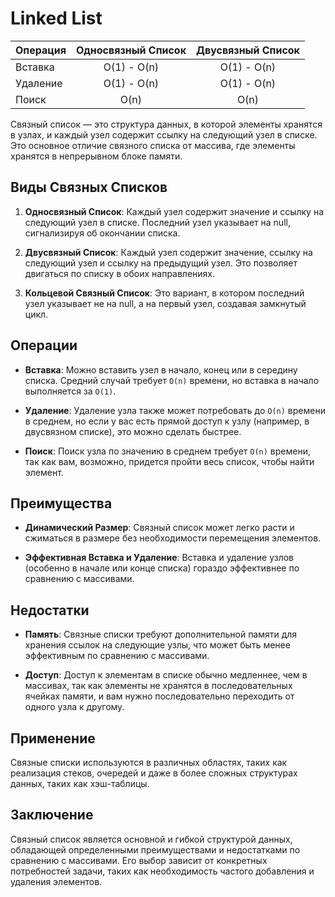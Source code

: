 # Linked List

| Операция | Односвязный Список | Двусвязный Список |
| -------- | :----------------: | :---------------: |
| Вставка  |    O(1) - O(n)     |    O(1) - O(n)    |
| Удаление |    O(1) - O(n)     |    O(1) - O(n)    |
| Поиск    |        O(n)        |       O(n)        |

Связный список — это структура данных, в которой элементы хранятся в узлах, и каждый
узел содержит ссылку на следующий узел в списке. Это основное отличие связного
списка от массива, где элементы хранятся в непрерывном блоке памяти.

## Виды Связных Списков

1. **Односвязный Список**: Каждый узел содержит значение и ссылку на следующий
   узел в списке. Последний узел указывает на null, сигнализируя об окончании списка.

1. **Двусвязный Список**: Каждый узел содержит значение, ссылку на следующий узел
   и ссылку на предыдущий узел. Это позволяет двигаться по списку в обоих направлениях.

1. **Кольцевой Связный Список**: Это вариант, в котором последний узел указывает
   не на null, а на первый узел, создавая замкнутый цикл.

## Операции

-   **Вставка**: Можно вставить узел в начало, конец или в середину списка. Средний
    случай требует `O(n)` времени, но вставка в начало выполняется за `O(1)`.

-   **Удаление**: Удаление узла также может потребовать до `O(n)` времени в среднем,
    но если у вас есть прямой доступ к узлу (например, в двусвязном списке), это
    можно сделать быстрее.

-   **Поиск**: Поиск узла по значению в среднем требует `O(n)` времени, так как
    вам, возможно, придется пройти весь список, чтобы найти элемент.

## Преимущества

-   **Динамический Размер**: Связный список может легко расти и сжиматься в размере
    без необходимости перемещения элементов.

-   **Эффективная Вставка и Удаление**: Вставка и удаление узлов (особенно в начале
    или конце списка) гораздо эффективнее по сравнению с массивами.

## Недостатки

-   **Память**: Связные списки требуют дополнительной памяти для хранения ссылок
    на следующие узлы, что может быть менее эффективным по сравнению с массивами.

-   **Доступ**: Доступ к элементам в списке обычно медленнее, чем в массивах, так
    как элементы не хранятся в последовательных ячейках памяти, и вам нужно
    последовательно переходить от одного узла к другому.

## Применение

Связные списки используются в различных областях, таких как реализация стеков,
очередей и даже в более сложных структурах данных, таких как хэш-таблицы.

## Заключение

Связный список является основной и гибкой структурой данных, обладающей определенными
преимуществами и недостатками по сравнению с массивами. Его выбор зависит от конкретных
потребностей задачи, таких как необходимость частого добавления и удаления элементов.
